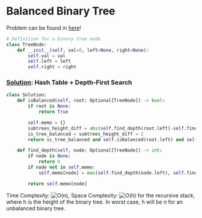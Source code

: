 # Balanced Binary Tree

Problem can be found in [here](https://leetcode.com/problems/balanced-binary-tree)!

```python
# Definition for a binary tree node.
class TreeNode:
    def __init__(self, val=0, left=None, right=None):
        self.val = val
        self.left = left
        self.right = right
```

### [Solution](/Binary%20Tree/110-BalancedBinaryTree/solution.py): Hash Table + Depth-First Search

```python
class Solution:
    def isBalanced(self, root: Optional[TreeNode]) -> bool:
        if root is None:
            return True

        self.memo = {}
        subtrees_height_diff = abs(self.find_depth(root.left)-self.find_depth(root.right))
        is_tree_balanced = subtrees_height_diff < 2
        return is_tree_balanced and self.isBalanced(root.left) and self.isBalanced(root.right)

    def find_depth(self, node: Optional[TreeNode]) -> int:
        if node is None:
            return 0
        if node not in self.memo:
            self.memo[node] = max(self.find_depth(node.left), self.find_depth(node.right)) + 1

        return self.memo[node]
```

Time Complexity: ![O(n)](<https://latex.codecogs.com/svg.image?\inline&space;O(n)>), Space Complexity: ![O(h)](<https://latex.codecogs.com/svg.image?\inline&space;O(h)>) for the recursive stack, where h is the height of the binary tree. In worst case, h will be n for an unbalanced binary tree.
